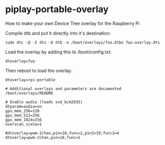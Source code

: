 # piplay-portable-overlay

How to make your own Device Tree overlay for the Raspberry Pi

Compile dtb and put it directly into it's destination:
```
sudo dtc -@ -I dts -O dtb -o /boot/overlays/foo.dtbo foo-overlay.dts
```
Load the overlay by adding this to /boot/config.txt:
```
dtoverlay=foo
```
Then reboot to load the overlay.



```
dtoverlay=rpi-portable

# Additional overlays and parameters are documented /boot/overlays/README

# Enable audio (loads snd_bcm2835)
dtparam=audio=on
gpu_mem_256=128
gpu_mem_512=256
gpu_mem_1024=256
overscan_scale=1

#dtoverlay=pwm-2chan,pin=18,func=2,pin2=19,func2=4
dtoverlay=pwm-2chan,pin=18,func=2


```
